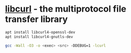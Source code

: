﻿# [libcurl](https://curl.se/) - the multiprotocol file transfer library

```bash
apt install libcurl4-openssl-dev
apt install libcurl4-gnutls-dev
```

```bash
gcc -Wall -O3 -o <exec> <src> -DDEBUG=1 -lcurl
```
